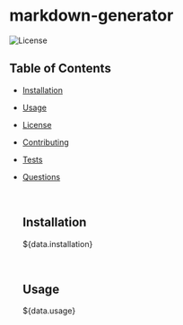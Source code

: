 # markdown-generator

![License](https://img.shields.io/badge/License-Apache_2.0-blue.svg)


## Table of Contents
- [Installation](#installation)
- [Usage](#usage)
- [License](#license)
- [Contributing](#contributing)
- [Tests](#tests)
- [Questions](#questions)

  <br>

  ## Installation 
    ${data.installation}

  <br>

  ## Usage 
   ${data.usage}